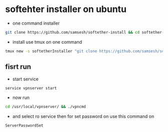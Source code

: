 # softehter installer on ubuntu

- one command installer
``` bash
git clone https://github.com/samsesh/softether-install && cd softether-install &&  bash install.sh
```
- install use tmux on one command 
``` bash
tmux new -s softetherInstaller "git clone https://github.com/samsesh/softether-install && cd softether-install &&  bash install.sh"
```
## fisrt run
- start service 
``` bash
service vpnserver start
```
- now run
``` bash
cd /usr/local/vpnserver/ && ./vpncmd
```
- and select ro service then for set password on use this command on 
``` bash
ServerPasswordSet
```
